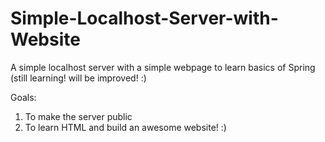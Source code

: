 # Simple-Localhost-Server-with-Website
A simple localhost server with a simple webpage to learn basics of Spring (still learning! will be improved! :)

Goals:
1. To make the server public
2. To learn HTML and build an awesome website! :)
